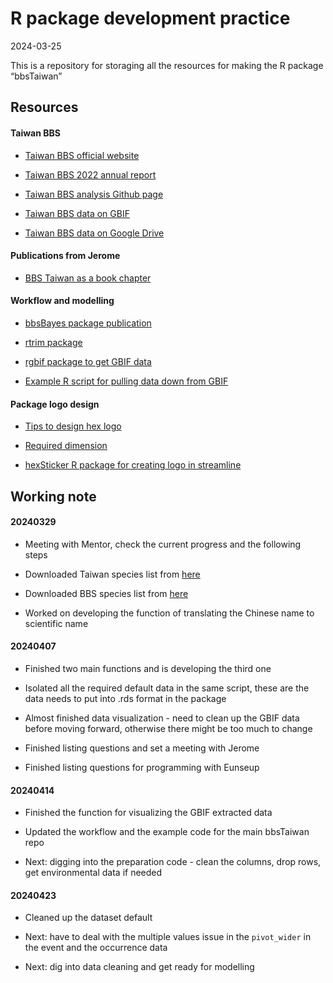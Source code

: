 R package development practice
================
2024-03-25

This is a repository for storaging all the resources for making the R
package “bbsTaiwan”

## Resources

#### Taiwan BBS

- [Taiwan BBS official website](https://sites.google.com/view/bbstaiwan)

- [Taiwan BBS 2022 annual
  report](chrome-extension://efaidnbmnnnibpcajpcglclefindmkaj/file:///C:/Users/sunny/Downloads/2022%E5%B9%B4BBS%20Taiwan%E5%B9%B4%E5%A0%B1.pdf)

- [Taiwan BBS analysis Github
  page](https://github.com/jerome-cjko/bbstaiwan_trend)

- [Taiwan BBS data on
  GBIF](https://www.gbif.org/dataset/f170f056-3f8a-4ef3-ac9f-4503cc854ce0)

- [Taiwan BBS data on Google
  Drive](https://drive.google.com/drive/folders/1ex6EDkXv82mpEKcPkOYrQJ_anlu3pI1E?fbclid=IwAR38wYdRlz6swG-ffwWLrclVPkl1d6DshDTHD9rElGlJThweEeho9JtgkEE)

#### Publications from Jerome

- [BBS Taiwan as a book
  chapter](https://link.springer.com/chapter/10.1007/978-4-431-54783-9_3)

#### Workflow and modelling

- [bbsBayes package
  publication](chrome-extension://efaidnbmnnnibpcajpcglclefindmkaj/https://storage.googleapis.com/jnl-up-j-jors-files/journals/1/articles/329/submission/proof/329-1-5163-1-10-20210720.pdf)

- [rtrim package](https://github.com/SNStatComp/rtrim)

- [rgbif package to get GBIF
  data](https://inbo.github.io/tutorials/tutorials/r_gbif_checklist/)

- [Example R script for pulling data down from
  GBIF](https://github.com/ikea-shark/up_and_down_vis?fbclid=IwAR3I7V8kJrh9EZi42xR_Wtcw619QNpZBPucIu7lLaI8NNWN-9u-l_0GYTj8)

#### Package logo design

- [Tips to design hex
  logo](https://zhuhao.org/post/tips-on-designing-a-hex-sticker-for-rstats-packages/)

- [Required dimension](http://hexb.in/sticker.html)

- [hexSticker R package for creating logo in
  streamline](https://github.com/GuangchuangYu/hexSticker)

## Working note

#### 20240329

- Meeting with Mentor, check the current progress and the following
  steps

- Downloaded Taiwan species list from
  [here](https://www.bird.org.tw/basicpage/87)

- Downloaded BBS species list from
  [here](https://drive.google.com/drive/folders/16D7hLVajbBQ9pU5Y6SZem0KEA1l1zyiR)

- Worked on developing the function of translating the Chinese name to
  scientific name

#### 20240407

- Finished two main functions and is developing the third one

- Isolated all the required default data in the same script, these are
  the data needs to put into .rds format in the package

- Almost finished data visualization - need to clean up the GBIF data
  before moving forward, otherwise there might be too much to change

- Finished listing questions and set a meeting with Jerome

- Finished listing questions for programming with Eunseup

#### 20240414

- Finished the function for visualizing the GBIF extracted data

- Updated the workflow and the example code for the main bbsTaiwan repo

- Next: digging into the preparation code - clean the columns, drop
  rows, get environmental data if needed

#### 20240423

- Cleaned up the dataset default

- Next: have to deal with the multiple values issue in the `pivot_wider`
  in the event and the occurrence data

- Next: dig into data cleaning and get ready for modelling
